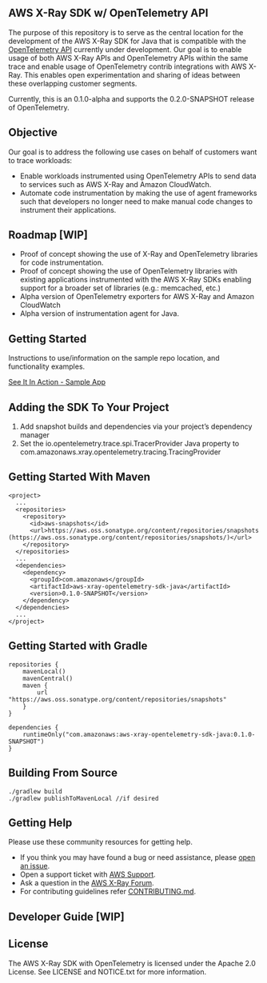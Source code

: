  ## AWS X-Ray SDK w/ OpenTelemetry API

The purpose of this repository is to serve as the central location for the development of the AWS X-Ray SDK for Java that is compatible with the [OpenTelemetry API](https://github.com/open-telemetry/opentelemetry-java/tree/master/api) currently under development. Our goal is to enable usage of both AWS X-Ray APIs and OpenTelemetry APIs within the same trace and enable usage of OpenTelemetry contrib integrations with AWS X-Ray. This enables open experimentation and sharing of ideas between these overlapping customer segments.

Currently, this is an 0.1.0-alpha and supports the 0.2.0-SNAPSHOT release of OpenTelemetry.

## Objective

Our goal is to address the following use cases on behalf of customers want to trace workloads:

* Enable workloads instrumented using OpenTelemetry APIs to send data to services such as AWS X-Ray and Amazon CloudWatch.
* Automate code instrumentation by making the use of agent frameworks such that developers no longer need to make manual code changes to instrument their applications.

## Roadmap [WIP]

* Proof of concept showing the use of X-Ray and OpenTelemetry libraries for code instrumentation.
* Proof of concept showing the use of OpenTelemetry libraries with existing applications instrumented with the AWS X-Ray SDKs enabling support for a broader set of libraries (e.g.: memcached, etc.)
* Alpha version of OpenTelemetry exporters for AWS X-Ray and Amazon CloudWatch
* Alpha version of instrumentation agent for Java.

## Getting Started

Instructions to use/information on the sample repo location, and functionality examples.

[See It In Action - Sample App](https://github.com/aws-samples/aws-xray-sdk-with-opentelemetry-sample)

## Adding the SDK To Your Project

1. Add snapshot builds and dependencies via your project’s dependency manager
2. Set the io.opentelemetry.trace.spi.TracerProvider Java property to com.amazonaws.xray.opentelemetry.tracing.TracingProvider

## Getting Started With Maven

```
<project>
  ...
  <repositories>
    <repository>
      <id>aws-snapshots</id>
      <url>https://aws.oss.sonatype.org/content/repositories/snapshots (https://aws.oss.sonatype.org/content/repositories/snapshots/)</url>
    </repository>
  </repositories>
  ...
  <dependencies>
    <dependency>
      <groupId>com.amazonaws</groupId>
      <artifactId>aws-xray-opentelemetry-sdk-java</artifactId>
      <version>0.1.0-SNAPSHOT</version>
    </dependency>
  </dependencies>
  ...
</project>
```

## Getting Started with Gradle

```
repositories {
    mavenLocal()
    mavenCentral()
    maven {
        url "https://aws.oss.sonatype.org/content/repositories/snapshots"
    }
}

dependencies {
    runtimeOnly("com.amazonaws:aws-xray-opentelemetry-sdk-java:0.1.0-SNAPSHOT")
}
```

## Building From Source

```
./gradlew build
./gradlew publishToMavenLocal //if desired
```

## Getting Help

Please use these community resources for getting help.

* If you think you may have found a bug or need assistance, please [open an issue](https://github.com/awslabs/aws-xray-sdk-with-opentelemetry/issues/new).
* Open a support ticket with [AWS Support](http://docs.aws.amazon.com/awssupport/latest/user/getting-started.html).
* Ask a question in the [AWS X-Ray Forum](https://forums.aws.amazon.com/forum.jspa?forumID=241&start=0).
* For contributing guidelines refer [CONTRIBUTING.md](https://github.com/awslabs/aws-xray-sdk-with-opentelemetry/blob/master/CONTRIBUTING.md).

## Developer Guide [WIP]

## License

The AWS X-Ray SDK with OpenTelemetry is licensed under the Apache 2.0 License. See LICENSE and NOTICE.txt for more information.
